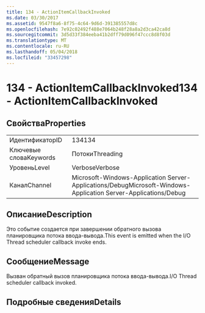```yaml
---
title: 134 - ActionItemCallbackInvoked
ms.date: 03/30/2017
ms.assetid: 9547f8a6-8f75-4c64-9d6d-391385557d8c
ms.openlocfilehash: 7e92c02492f488e7064b248f28a8a2d3ca42ca8d
ms.sourcegitcommit: 3d5d33f384eeba41b2dff79d096f47ccc8d8f03d
ms.translationtype: MT
ms.contentlocale: ru-RU
ms.lasthandoff: 05/04/2018
ms.locfileid: "33457298"
---
```

# <a name="134---actionitemcallbackinvoked"></a><span data-ttu-id="e2e1e-102">134 - ActionItemCallbackInvoked</span><span class="sxs-lookup"><span data-stu-id="e2e1e-102">134 - ActionItemCallbackInvoked</span></span>
## <a name="properties"></a><span data-ttu-id="e2e1e-103">Свойства</span><span class="sxs-lookup"><span data-stu-id="e2e1e-103">Properties</span></span>  
  
|||  
|-|-|  
|<span data-ttu-id="e2e1e-104">Идентификатор</span><span class="sxs-lookup"><span data-stu-id="e2e1e-104">ID</span></span>|<span data-ttu-id="e2e1e-105">134</span><span class="sxs-lookup"><span data-stu-id="e2e1e-105">134</span></span>|  
|<span data-ttu-id="e2e1e-106">Ключевые слова</span><span class="sxs-lookup"><span data-stu-id="e2e1e-106">Keywords</span></span>|<span data-ttu-id="e2e1e-107">Потоки</span><span class="sxs-lookup"><span data-stu-id="e2e1e-107">Threading</span></span>|  
|<span data-ttu-id="e2e1e-108">Уровень</span><span class="sxs-lookup"><span data-stu-id="e2e1e-108">Level</span></span>|<span data-ttu-id="e2e1e-109">Verbose</span><span class="sxs-lookup"><span data-stu-id="e2e1e-109">Verbose</span></span>|  
|<span data-ttu-id="e2e1e-110">Канал</span><span class="sxs-lookup"><span data-stu-id="e2e1e-110">Channel</span></span>|<span data-ttu-id="e2e1e-111">Microsoft-Windows-Application Server-Applications/Debug</span><span class="sxs-lookup"><span data-stu-id="e2e1e-111">Microsoft-Windows-Application Server-Applications/Debug</span></span>|  
  
## <a name="description"></a><span data-ttu-id="e2e1e-112">Описание</span><span class="sxs-lookup"><span data-stu-id="e2e1e-112">Description</span></span>  
 <span data-ttu-id="e2e1e-113">Это событие создается при завершении обратного вызова планировщика потока ввода-вывода.</span><span class="sxs-lookup"><span data-stu-id="e2e1e-113">This event is emitted when the I/O Thread scheduler callback invoke ends.</span></span>  
  
## <a name="message"></a><span data-ttu-id="e2e1e-114">Сообщение</span><span class="sxs-lookup"><span data-stu-id="e2e1e-114">Message</span></span>  
 <span data-ttu-id="e2e1e-115">Вызван обратный вызов планировщика потока ввода-вывода.</span><span class="sxs-lookup"><span data-stu-id="e2e1e-115">I/O Thread scheduler callback invoked.</span></span>  
  
## <a name="details"></a><span data-ttu-id="e2e1e-116">Подробные сведения</span><span class="sxs-lookup"><span data-stu-id="e2e1e-116">Details</span></span>

